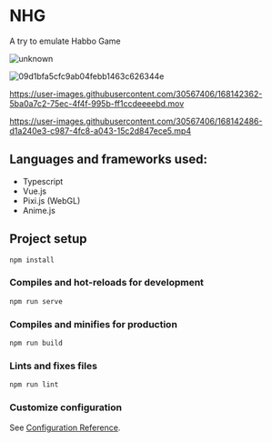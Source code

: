 # NHG

A try to emulate Habbo Game 


![unknown](https://user-images.githubusercontent.com/30567406/168144753-00012fca-c501-421a-adb5-b51d49de098b.png)


![09d1bfa5cfc9ab04febb1463c626344e](https://user-images.githubusercontent.com/30567406/168142624-7589d8a9-4eb4-4478-b6b4-334b034e1fca.png)


https://user-images.githubusercontent.com/30567406/168142362-5ba0a7c2-75ec-4f4f-995b-ff1ccdeeeebd.mov



https://user-images.githubusercontent.com/30567406/168142486-d1a240e3-c987-4fc8-a043-15c2d847ece5.mp4


## Languages and frameworks used:
   - Typescript 
   - Vue.js
   - Pixi.js (WebGL)
   - Anime.js
 


## Project setup
```
npm install
```

### Compiles and hot-reloads for development
```
npm run serve
```

### Compiles and minifies for production
```
npm run build
```

### Lints and fixes files
```
npm run lint
```

### Customize configuration
See [Configuration Reference](https://cli.vuejs.org/config/).
